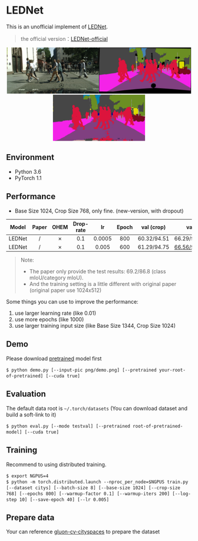 # LEDNet
This is an unofficial implement of  [LEDNet](https://arxiv.org/abs/1905.02423). 

> the official version：[LEDNet-official](https://github.com/xiaoyufenfei/LEDNet)

<div align="center">
<img src="png/demo.png" width="250px"><img src="png/gt.png" width="250px"><img src="png/output.png" width="250px">
</div>


## Environment

- Python 3.6
- PyTorch 1.1

## Performance

- Base Size 1024, Crop Size 768, only fine. (new-version, with dropout)

| Model  | Paper | OHEM | Drop-rate |   lr   | Epoch | val (crop)  |                             val                              |
| :----: | :---: | :--: | :-------: | :----: | :---: | :---------: | :----------------------------------------------------------: |
| LEDNet |   /   |  ✗   |    0.1    | 0.0005 |  800  | 60.32/94.51 |                         66.29/94.40                          |
| LEDNet |   /   |  ✗   |    0.1    | 0.005  |  600  | 61.29/94.75 | [66.56/94.72](https://drive.google.com/open?id=1dUaljbrNAZ4nj9wd240fV9wYNFMXwq07) |

> Note:
>
> - The paper only provide the test results: 69.2/86.8 (class mIoU/category mIoU). 
> - And the training setting is a little different with original paper (original paper use 1024x512)

Some things you can use to improve the performance:

1. use larger learning rate (like 0.01)
2. use more epochs (like 1000)
3. use larger training input size (like Base Size 1344, Crop Size 1024)

## Demo

Please download [pretrained](https://drive.google.com/open?id=1dUaljbrNAZ4nj9wd240fV9wYNFMXwq07) model first

```shell
$ python demo.py [--input-pic png/demo.png] [--pretrained your-root-of-pretrained] [--cuda true]
```

## Evaluation

The default data root is `~/.torch/datasets` (You can download dataset and build a soft-link to it)

```shell
$ python eval.py [--mode testval] [--pretrained root-of-pretrained-model] [--cuda true]
```

## Training

Recommend to using distributed training.

```shell
$ export NGPUS=4
$ python -m torch.distributed.launch --nproc_per_node=$NGPUS train.py [--dataset citys] [--batch-size 8] [--base-size 1024] [--crop-size 768] [--epochs 800] [--warmup-factor 0.1] [--warmup-iters 200] [--log-step 10] [--save-epoch 40] [--lr 0.005]
```

## Prepare data

Your can reference [gluon-cv-cityspaces](https://gluon-cv.mxnet.io/build/examples_datasets/cityscapes.html#sphx-glr-build-examples-datasets-cityscapes-py) to prepare the dataset

